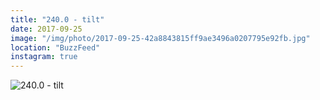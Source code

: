 ```yaml
---
title: "240.0 - tilt"
date: 2017-09-25
image: "/img/photo/2017-09-25-42a8843815ff9ae3496a0207795e92fb.jpg"
location: "BuzzFeed"
instagram: true
---
```


![240.0 - tilt](/img/photo/2017-09-25-42a8843815ff9ae3496a0207795e92fb.jpg)
